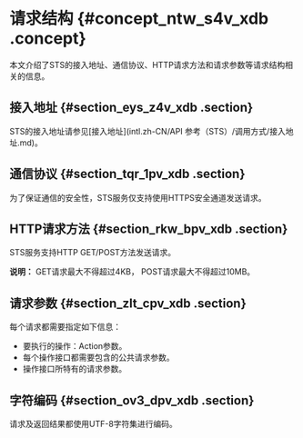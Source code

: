 # 请求结构 {#concept_ntw_s4v_xdb .concept}

本文介绍了STS的接入地址、通信协议、HTTP请求方法和请求参数等请求结构相关的信息。

## 接入地址 {#section_eys_z4v_xdb .section}

STS的接入地址请参见[接入地址](intl.zh-CN/API 参考（STS）/调用方式/接入地址.md)。

## 通信协议 {#section_tqr_1pv_xdb .section}

为了保证通信的安全性，STS服务仅支持使用HTTPS安全通道发送请求。

## HTTP请求方法 {#section_rkw_bpv_xdb .section}

STS服务支持HTTP GET/POST方法发送请求。

**说明：** GET请求最大不得超过4KB， POST请求最大不得超过10MB。

## 请求参数 {#section_zlt_cpv_xdb .section}

每个请求都需要指定如下信息：

-   要执行的操作：Action参数。
-   每个操作接口都需要包含的公共请求参数。
-   操作接口所特有的请求参数。

## 字符编码 {#section_ov3_dpv_xdb .section}

请求及返回结果都使用UTF-8字符集进行编码。

